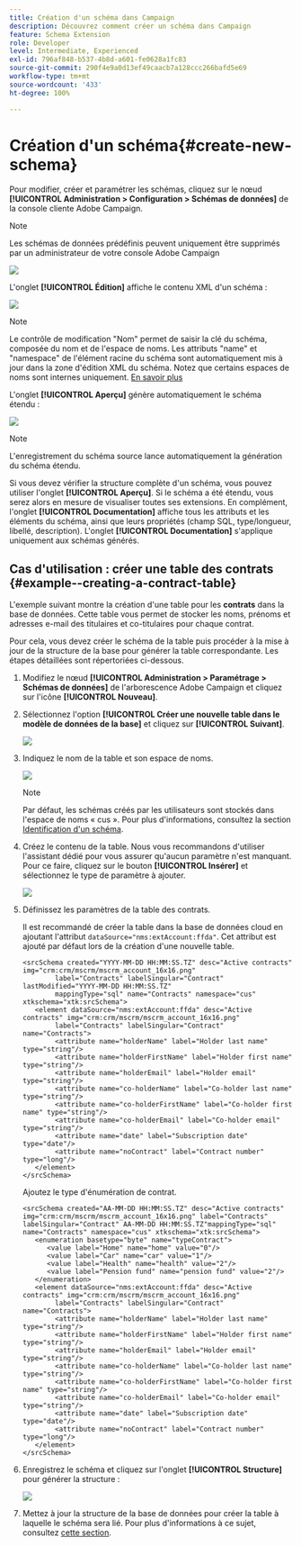 ```yaml
---
title: Création d'un schéma dans Campaign
description: Découvrez comment créer un schéma dans Campaign
feature: Schema Extension
role: Developer
level: Intermediate, Experienced
exl-id: 796af848-b537-4b8d-a601-fe0628a1fc83
source-git-commit: 290f4e9a0d13ef49caacb7a128ccc266bafd5e69
workflow-type: tm+mt
source-wordcount: '433'
ht-degree: 100%

---
```


# Création d&#39;un schéma{#create-new-schema}

Pour modifier, créer et paramétrer les schémas, cliquez sur le nœud **[!UICONTROL Administration > Configuration > Schémas de données]** de la console cliente Adobe Campaign.

>[!NOTE]
>
>Les schémas de données prédéfinis peuvent uniquement être supprimés par un administrateur de votre console Adobe Campaign 

![](assets/schema_navtree.png)

L&#39;onglet **[!UICONTROL Édition]** affiche le contenu XML d&#39;un schéma :

![](assets/schema_edition.png)

>[!NOTE]
>
>Le contrôle de modification &quot;Nom&quot; permet de saisir la clé du schéma, composée du nom et de l&#39;espace de noms. Les attributs &quot;name&quot; et &quot;namespace&quot; de l&#39;élément racine du schéma sont automatiquement mis à jour dans la zone d&#39;édition XML du schéma. Notez que certains espaces de noms sont internes uniquement. [En savoir plus](schemas.md#reserved-namespaces)

L&#39;onglet **[!UICONTROL Aperçu]** génère automatiquement le schéma étendu :

![](assets/schema_edition2.png)

>[!NOTE]
>
>L&#39;enregistrement du schéma source lance automatiquement la génération du schéma étendu.

Si vous devez vérifier la structure complète d&#39;un schéma, vous pouvez utiliser l&#39;onglet **[!UICONTROL Aperçu]**. Si le schéma a été étendu, vous serez alors en mesure de visualiser toutes ses extensions. En complément, l&#39;onglet **[!UICONTROL Documentation]** affiche tous les attributs et les éléments du schéma, ainsi que leurs propriétés (champ SQL, type/longueur, libellé, description). L&#39;onglet **[!UICONTROL Documentation]** s&#39;applique uniquement aux schémas générés.

## Cas d&#39;utilisation : créer une table des contrats {#example--creating-a-contract-table}

L&#39;exemple suivant montre la création d&#39;une table pour les **contrats** dans la base de données. Cette table vous permet de stocker les noms, prénoms et adresses e-mail des titulaires et co-titulaires pour chaque contrat.

Pour cela, vous devez créer le schéma de la table puis procéder à la mise à jour de la structure de la base pour générer la table correspondante. Les étapes détaillées sont répertoriées ci-dessous.

1. Modifiez le nœud **[!UICONTROL Administration > Paramétrage > Schémas de données]** de l&#39;arborescence Adobe Campaign et cliquez sur l&#39;icône **[!UICONTROL Nouveau]**.
1. Sélectionnez l&#39;option **[!UICONTROL Créer une nouvelle table dans le modèle de données de la base]** et cliquez sur **[!UICONTROL Suivant]**.

   ![](assets/create_new_schema.png)

1. Indiquez le nom de la table et son espace de noms.

   ![](assets/create_new_param.png)

   >[!NOTE]
   >
   >Par défaut, les schémas créés par les utilisateurs sont stockés dans l&#39;espace de noms « cus ». Pour plus d&#39;informations, consultez la section [Identification d&#39;un schéma](extend-schema.md#identification-of-a-schema).

1. Créez le contenu de la table. Nous vous recommandons d&#39;utiliser l&#39;assistant dédié pour vous assurer qu&#39;aucun paramètre n&#39;est manquant. Pour ce faire, cliquez sur le bouton **[!UICONTROL Insérer]** et sélectionnez le type de paramètre à ajouter.

   ![](assets/create_new_content.png)

1. Définissez les paramètres de la table des contrats.

   Il est recommandé de créer la table dans la base de données cloud en ajoutant l&#39;attribut `dataSource="nms:extAccount:ffda"`. Cet attribut est ajouté par défaut lors de la création d&#39;une nouvelle table.

   ```
   <srcSchema created="YYYY-MM-DD HH:MM:SS.TZ" desc="Active contracts" img="crm:crm/mscrm/mscrm_account_16x16.png"
           label="Contracts" labelSingular="Contract" lastModified="YYYY-MM-DD HH:MM:SS.TZ"
           mappingType="sql" name="Contracts" namespace="cus" xtkschema="xtk:srcSchema">
      <element dataSource="nms:extAccount:ffda" desc="Active contracts" img="crm:crm/mscrm/mscrm_account_16x16.png"
           label="Contracts" labelSingular="Contract" name="Contracts">
           <attribute name="holderName" label="Holder last name" type="string"/>
           <attribute name="holderFirstName" label="Holder first name" type="string"/>
           <attribute name="holderEmail" label="Holder email" type="string"/>
           <attribute name="co-holderName" label="Co-holder last name" type="string"/>           
           <attribute name="co-holderFirstName" label="Co-holder first name" type="string"/>           
           <attribute name="co-holderEmail" label="Co-holder email" type="string"/>    
           <attribute name="date" label="Subscription date" type="date"/>     
           <attribute name="noContract" label="Contract number" type="long"/> 
      </element>
   </srcSchema>
   ```

   Ajoutez le type d&#39;énumération de contrat.

   ```
   <srcSchema created="AA-MM-DD HH:MM:SS.TZ" desc="Active contracts" img="crm:crm/mscrm/mscrm_account_16x16.png" label="Contracts" labelSingular="Contract" AA-MM-DD HH:MM:SS.TZ"mappingType="sql" name="Contracts" namespace="cus" xtkschema="xtk:srcSchema">
      <enumeration basetype="byte" name="typeContract">
         <value label="Home" name="home" value="0"/>
         <value label="Car" name="car" value="1"/>
         <value label="Health" name="health" value="2"/>
         <value label="Pension fund" name="pension fund" value="2"/>
      </enumeration>
      <element dataSource="nms:extAccount:ffda" desc="Active contracts" img="crm:crm/mscrm/mscrm_account_16x16.png"
           label="Contracts" labelSingular="Contract" name="Contracts">
           <attribute name="holderName" label="Holder last name" type="string"/>
           <attribute name="holderFirstName" label="Holder first name" type="string"/>
           <attribute name="holderEmail" label="Holder email" type="string"/>
           <attribute name="co-holderName" label="Co-holder last name" type="string"/>           
           <attribute name="co-holderFirstName" label="Co-holder first name" type="string"/>           
           <attribute name="co-holderEmail" label="Co-holder email" type="string"/>    
           <attribute name="date" label="Subscription date" type="date"/>     
           <attribute name="noContract" label="Contract number" type="long"/> 
      </element>
   </srcSchema>
   ```

1. Enregistrez le schéma et cliquez sur l&#39;onglet **[!UICONTROL Structure]** pour générer la structure :

   ![](assets/configuration_structure.png)

1. Mettez à jour la structure de la base de données pour créer la table à laquelle le schéma sera lié. Pour plus d&#39;informations à ce sujet, consultez [cette section](update-database-structure.md).

